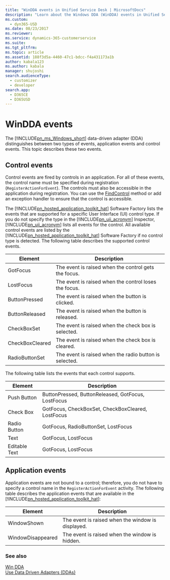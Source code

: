 ```yaml
---
title: "WinDDA events in Unified Service Desk | MicrosoftDocs"
description: "Learn about the Windows DDA (WinDDA) events in Unified Service Desk."
ms.custom: 
  - dyn365-USD
ms.date: 08/23/2017
ms.reviewer: 
ms.service: dynamics-365-customerservice
ms.suite: 
ms.tgt_pltfrm: 
ms.topic: article
ms.assetid: 188f3d5a-4460-47c1-bdcc-f4a431173a1b
author: kabala123
ms.author: kabala
manager: shujoshi
search.audienceType: 
  - customizer
  - developer
search.app: 
  - D365CE
  - D365USD
---
```

# WinDDA events
The [!INCLUDE[pn_ms_Windows_short](../includes/pn-ms-windows-short.md)] data-driven adapter (DDA) distinguishes between two types of events, application events and control events. This topic describes these two events.  
  
<a name="control"></a>   
## Control events  
 Control events are fired by controls in an application. For all of these events, the control name must be specified during registration (`RegisterActionForEvent`). The controls must also be accessible in the application during registration. You can use the [FindControl](https://docs.microsoft.com/dotnet/api/microsoft.uii.hostedapplicationtoolkit.datadrivenadapter.operationtype.findcontrol) method or add an exception handler to ensure that the control is accessible.  
  
 The [!INCLUDE[pn_hosted_application_toolkit_hat](../includes/pn-hosted-application-toolkit-hat.md)] Software Factory lists the events that are supported for a specific User Interface (UI) control type. If you do not specify the type in the [!INCLUDE[pn_uii_acronym](../includes/pn-uii-acronym.md)] Inspector, [!INCLUDE[pn_uii_acronym](../includes/pn-uii-acronym.md)] lists all events for the control. All available control events are listed by the [!INCLUDE[pn_hosted_application_toolkit_hat](../includes/pn-hosted-application-toolkit-hat.md)] Software Factory if no control type is detected. The following table describes the supported control events.  
  
|Element|Description|  
|-------------|-----------------|  
|GotFocus|The event is raised when the control gets the focus.|  
|LostFocus|The event is raised when the control loses the focus.|  
|ButtonPressed|The event is raised when the button is clicked.|  
|ButtonReleased|The event is raised when the button is released.|  
|CheckBoxSet|The event is raised when the check box is selected.|  
|CheckBoxCleared|The event is raised when the check box is cleared.|  
|RadioButtonSet|The event is raised when the radio button is selected.|  
  
 The following table lists the events that each control supports.  
  
|Element|Description|  
|-------------|-----------------|  
|Push Button|ButtonPressed, ButtonReleased, GotFocus, LostFocus|  
|Check Box|GotFocus, CheckBoxSet, CheckBoxCleared, LostFocus|  
|Radio Button|GotFocus, RadioButtonSet, LostFocus|  
|Text|GotFocus, LostFocus|  
|Editable Text|GotFocus, LostFocus|  
  
<a name="application"></a>   
## Application events  
 Application events are not bound to a control; therefore, you do not have to specify a control name in the `RegisterActionForEvent` activity. The following table describes the application events that are available in the [!INCLUDE[pn_hosted_application_toolkit_hat](../includes/pn-hosted-application-toolkit-hat.md)]:  
  
|Element|Description|  
|-------------|-----------------|  
|WindowShown|The event is raised when the window is displayed.|  
|WindowDisappeared|The event is raised when the window is hidden.|  
  
### See also  
 [Win DDA](../unified-service-desk/windda.md)   
 [Use Data Driven Adapters (DDAs)](../unified-service-desk/use-data-driven-adapters-ddas.md)
